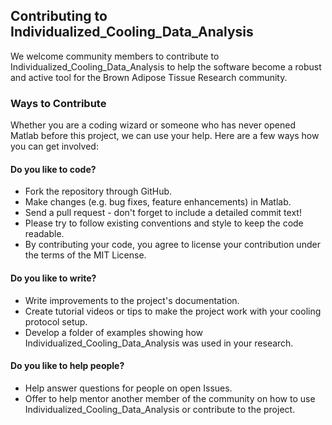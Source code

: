 ## Contributing to Individualized_Cooling_Data_Analysis
We welcome community members to contribute to Individualized_Cooling_Data_Analysis to help the software become a robust and active tool for the Brown Adipose Tissue Research community.

### Ways to Contribute 
Whether you are a coding wizard or someone who has never opened Matlab before this project, we can use your help. Here are a few ways how you can get involved:

#### Do you like to code?
* Fork the repository through GitHub. 
* Make changes (e.g. bug fixes, feature enhancements) in Matlab. 
* Send a pull request - don't forget to include a detailed commit text!
* Please try to follow existing conventions and style to keep the code readable. 
* By contributing your code, you agree to license your contribution under the terms of the MIT License. 

#### Do you like to write?
* Write improvements to the project's documentation. 
* Create tutorial videos or tips to make the project work with your cooling protocol setup. 
* Develop a folder of examples showing how Individualized_Cooling_Data_Analysis was used in your research. 

#### Do you like to help people?
* Help answer questions for people on open Issues. 
* Offer to help mentor another member of the community on how to use Individualized_Cooling_Data_Analysis or contribute to the project. 


